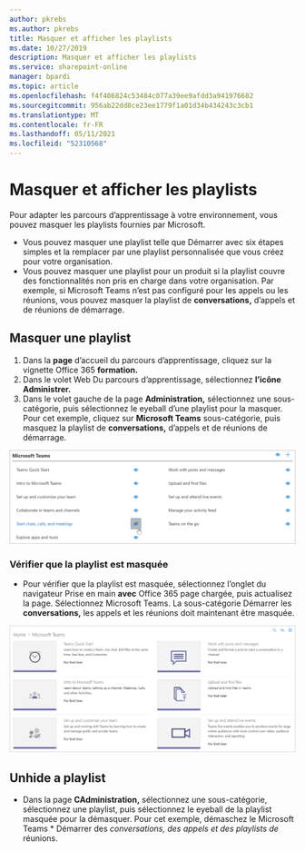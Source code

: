 ```yaml
---
author: pkrebs
ms.author: pkrebs
title: Masquer et afficher les playlists
ms.date: 10/27/2019
description: Masquer et afficher les playlists
ms.service: sharepoint-online
manager: bpardi
ms.topic: article
ms.openlocfilehash: f4f406824c53484c077a39ee9afdd3a941976682
ms.sourcegitcommit: 956ab22dd8ce23ee1779f1a01d34b434243c3cb1
ms.translationtype: MT
ms.contentlocale: fr-FR
ms.lasthandoff: 05/11/2021
ms.locfileid: "52310568"
---
```

# <a name="hide-and-show-playlists"></a>Masquer et afficher les playlists

Pour adapter les parcours d’apprentissage à votre environnement, vous pouvez masquer les playlists fournies par Microsoft. 

- Vous pouvez masquer une playlist telle que Démarrer avec six étapes simples et la remplacer par une playlist personnalisée que vous créez pour votre organisation.
- Vous pouvez masquer une playlist pour un produit si la playlist couvre des fonctionnalités non pris en charge dans votre organisation. Par exemple, si Microsoft Teams n’est pas configuré pour les appels ou les réunions, vous pouvez masquer la playlist de **conversations,** d’appels et de réunions de démarrage. 

## <a name="hide-a-playlist"></a>Masquer une playlist

1. Dans la **page** d’accueil du parcours d’apprentissage, cliquez sur la vignette Office 365 **formation.**
2. Dans le volet Web Du parcours d’apprentissage, sélectionnez **l’icône Administrer.** 
3. Dans le volet gauche de la page **Administration,** sélectionnez une sous-catégorie, puis sélectionnez le eyeball d’une playlist pour la masquer. Pour cet exemple, cliquez sur **Microsoft Teams** sous-catégorie, puis masquez la playlist de **conversations,** d’appels et de réunions de démarrage.  

![L’exemple de fenêtre affiche l’icône sélectionnée pour masquer une liste de listes.](media/cg-hideplaylist.png)

### <a name="verify-the-playlist-is-hidden"></a>Vérifier que la playlist est masquée
- Pour vérifier que la playlist est masquée, sélectionnez l’onglet du navigateur Prise en main **avec** Office 365 page chargée, puis actualisez la page. Sélectionnez Microsoft Teams. La sous-catégorie Démarrer les **conversations,** les appels et les réunions doit maintenant être masquée. 

![Une fenêtre d’exemple montre qu’une sous-catégorie de playlist n’apparaît plus.](media/cg-hideplaylistrefresh.png)

## <a name="unhide-a-playlist"></a>Unhide a playlist

- Dans la page **CAdministration,** sélectionnez une sous-catégorie, sélectionnez une playlist, puis sélectionnez le eyeball de la playlist masquée pour la démasquer. Pour cet exemple, démaschez le Microsoft Teams * Démarrer des *_conversations, des appels et des playlists de_* réunions.   

